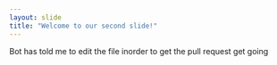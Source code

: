 ```yaml
---
layout: slide
title: "Welcome to our second slide!"
---
```

Bot has told me to edit the file inorder to get the pull request get going
